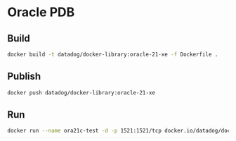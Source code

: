 # Oracle PDB

## Build

```bash
docker build -t datadog/docker-library:oracle-21-xe -f Dockerfile .
```

## Publish

```bash
docker push datadog/docker-library:oracle-21-xe
```

## Run

```bash
docker run --name ora21c-test -d -p 1521:1521/tcp docker.io/datadog/docker-library:oracle-21-xe
```